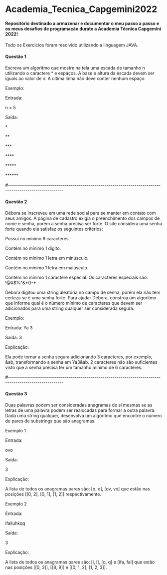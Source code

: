 # Academia_Tecnica_Capgemini2022
<h4>Repositório destinado a armazenar e documentar o meu passo a passo e os meus desafios de programação durate a Academia Técnica Capgemini 2022!</h4>

<p>Todo os Exercicios foram resolvido utilizando a linguagem JAVA.</p>


<h4>Questão 1</h5>
<p>Escreva um algoritmo que mostre na tela uma escada de tamanho n utilizando o caractere * e espaços. 
A base e altura da escada devem ser iguais ao valor de n. A última linha não deve conter nenhum espaço.</p>
<p>Exemplo:</p>
<p>Entrada:</p> 
<p>n = 5</p>

<p>Saída:</p> 

<p>      *  </p>
<p>     **  </p>
<p>    ***  </p>
<p>   ****  </p>
<p>  *****  </p>
<p> ******  </p>

#---------------------------------------------------------------------------------------------------------

<h4>Questão 2</h5>

<p>
Débora se inscreveu em uma rede social para se manter em contato com seus amigos. A
página de cadastro exigia o preenchimento dos campos de nome e senha, porém a senha precisa ser
forte. O site considera uma senha forte quando ela satisfaz os seguintes critérios:
</p>

<p> Possui no mínimo 6 caracteres.</p>
<p> Contém no mínimo 1 digito.</p>
<p> Contém no mínimo 1 letra em minúsculo.</p>
<p> Contém no mínimo 1 letra em maiúsculo.</p>
<p> Contém no mínimo 1 caractere especial. Os caracteres especiais são: !@#$%^&*()-+</p>

<p>
Débora digitou uma string aleatória no campo de senha, porém ela não tem certeza se é uma
senha forte. Para ajudar Débora, construa um algoritmo que informe qual é o número mínimo de
caracteres que devem ser adicionados para uma string qualquer ser considerada segura.
</p>

<p>Exemplo:</p>
<p>Entrada: Ya 3</p>
<p>Saída: 3 </p>

<p>Explicação:</p>
<p>
Ela pode tornar a senha segura adicionando 3 caracteres, por exemplo, &ab, transformando
a senha em Ya3&ab. 2 caracteres não são suficientes visto que a senha precisa ter um tamanho
mínimo de 6 caracteres.
</p>


#---------------------------------------------------------------------------------------------------------


<h4>Questão 3</h5>

<p>
Duas palavras podem ser consideradas anagramas de si mesmas se as letras de uma palavra
podem ser realocadas para formar a outra palavra. Dada uma string qualquer, desenvolva um
algoritmo que encontre o número de pares de substrings que são anagramas.
</p>

<p>Exemplo 1</p>
<p>Entrada:</p>
<p>ovo</p>
<p>Saída:</p>
<p>3</p>

<p>Explicação:</p>
<p>A lista de todos os anagramas pares são: [o, o], [ov, vo] que estão nas posições [[0, 2], [0, 1],
[1, 2]] respectivamente.</p>


<p>Exemplo 2</p>
<p>Entrada:</p>
<p>ifailuhkqq</p>
<p>Saída:</p>
<p>3</p>

<p>Explicação:</p>
<p>A lista de todos os anagramas pares são: [i, i], [q, q] e [ifa, fai] que estão nas posições [[0, 3]],
[[8, 9]] e [[0, 1, 2], [1, 2, 3]].</p>


